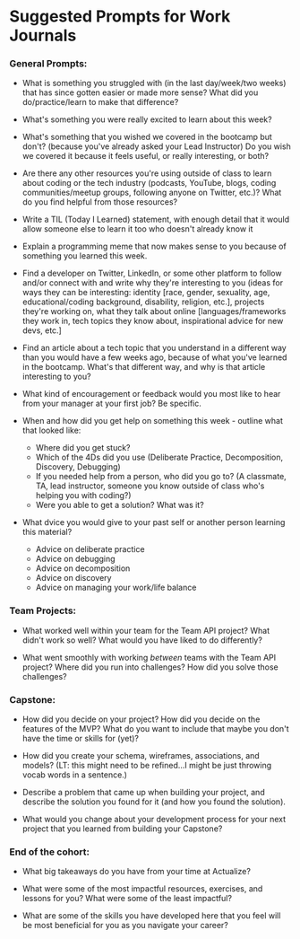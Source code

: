 # Suggested Prompts for Work Journals

### General Prompts:
- What is something you struggled with (in the last day/week/two weeks) that has since gotten easier or made more sense? What did you do/practice/learn to make that difference?

- What's something you were really excited to learn about this week?
- What's something that you wished we covered in the bootcamp but don't? (because you've already asked your Lead Instructor) Do you wish we covered it because it feels useful, or really interesting, or both?
- Are there any other resources you're using outside of class to learn about coding or the tech industry (podcasts, YouTube, blogs, coding communities/meetup groups, following anyone on Twitter, etc.)? What do you find helpful from those resources?
- Write a TIL (Today I Learned) statement, with enough detail that it would allow someone else to learn it too who doesn't already know it
- Explain a programming meme that now makes sense to you because of something you learned this week.
- Find a developer on Twitter, LinkedIn, or some other platform to follow and/or connect with and write why they're interesting to you (ideas for ways they can be interesting: identity [race, gender, sexuality, age, educational/coding background, disability, religion, etc.], projects they're working on, what they talk about online [languages/frameworks they work in, tech topics they know about, inspirational advice for new devs, etc.]
- Find an article about a tech topic that you understand in a different way than you would have a few weeks ago, because of what you've learned in the bootcamp. What's that different way, and why is that article interesting to you?
- What kind of encouragement or feedback would you most like to hear from your manager at your first job? Be specific.
- When and how did you get help on something this week - outline what that looked like:
    - Where did you get stuck?
    - Which of the 4Ds did you use (Deliberate Practice, Decomposition, Discovery, Debugging)
    - If you needed help from a person, who did you go to? (A classmate, TA, lead instructor, someone you know outside of class who's helping you with coding?)
    - Were you able to get a solution? What was it?

- What dvice you would give to your past self or another person learning this material?
    - Advice on deliberate practice
    - Advice on debugging
    - Advice on decomposition
    - Advice on discovery
    - Advice on managing your work/life balance


### Team Projects:
- What worked well within your team for the Team API project? What didn't work so well? What would you have liked to do differently?

- What went smoothly with working *between* teams with the Team API project? Where did you run into challenges? How did you solve those challenges?

### Capstone:
- How did you decide on your project? How did you decide on the features of the MVP? What do you want to include that maybe you don't have the time or skills for (yet)?

- How did you create your schema, wireframes, associations, and models? (LT: this might need to be refined...I might be just throwing vocab words in a sentence.)
- Describe a problem that came up when building your project, and describe the solution you found for it (and how you found the solution).
- What would you change about your development process for your next project that you learned from building your Capstone?

### End of the cohort:
- What big takeaways do you have from your time at Actualize? 

- What were some of the most impactful resources, exercises, and lessons for you? What were some of the least impactful?
- What are some of the skills you have developed here that you feel will be most beneficial for you as you navigate your career?
